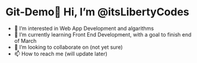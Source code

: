 # Git-Demo👋 Hi, I’m @itsLibertyCodes
- 👀 I’m interested in Web App Development and algarithms 
- 🌱 I’m currently learning Front End Development, with a goal to finish end of March
- 💞️ I’m looking to collaborate on (not yet sure)
- 📫 How to reach me (will update later)
